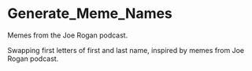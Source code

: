# Generate_Meme_Names
Memes from the Joe Rogan podcast.

Swapping first letters of first and last name, inspired by memes from Joe Rogan podcast.
